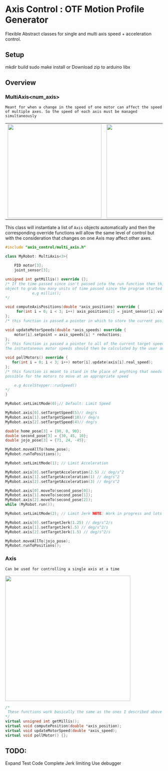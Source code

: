# Axis Control : OTF Motion Profile Generator

Flexible Abstract classes for single and multi axis speed + acceleration control. 

## Setup 
mkdir build
sudo make install 
or 
Download zip to arduino libx

## Overview
### MultiAxis<num_axis>

```Meant for when a change in the speed of one motor can affect the speed of multiple axes. So the speed of each axis must be managed simultaneously```

|||
|---|---|
|<img src="imgs/Differential-drive.png" width= "300">|<img src="imgs/wrists.jpeg" width= "300">|

This class will instantiate a list of ```Axis``` objects automatically and then the corresponding override functions will allow the same level of control but with the consideration that changes on one Axis may affect other axes.

``` cpp
#include "axis_control/multi_axis.h"

class MyRobot: MultiAxis<3>{

    PID motor[3];
    joint_sensor[3];

unsigned int getMillis() override {};
/* If the time passed since isn't passed into the run function then this allows the 
object to grab how many units of time passed since the program started and compute speed + acceleration. 
            e.g millis();
*/

void computeAxisPositions(double *axis_positions) override {
     for(int i = 0; i < 3; i++) axis_positions[2] = joint_sensor[i].value;
};
/* this function is passed a pointer in which to store the current position of each controlled axis in order */

void updateMotorSpeeds(double *axis_speeds) override { 
    motor[i].setpoint = axis_speeds[i] * reductions;
};
/* this function is passed a pointer to all of the current target speeds that each axis should attempt to achieve. 
The instantaneous motor speeds should then be calculated by the user and applied for proper control*/

void pollMotors() override {
   for(int i = 0; i < 3; i++) motor[i].update(axis[i].real_speed);
};
/* this function is meant to stand in the place of anything that needs to be called as often as 
possible for the motors to move at an appropriate speed

    e.g AccelStepper::runSpeed()
*/
}

MyRobot.setLimitMode(0);// Default: Limit Speed

MyRobot.axis[0].setTargetSpeed(5)// deg/s
MyRobot.axis[1].setTargetSpeed(10)// deg/s
MyRobot.axis[2].setTargetSpeed(4)// deg/s

double home_pose[3] = {90, 0, 90};
double second_pose[3] = {30, 45, 10};
double jojo_pose[3] = {71, 24, -45};

MyRobot.moveAllTo(home_pose);
MyRobot.runToPositions();

MyRobot.setLimitMode(1); // Limit Acceleration

MyRobot.axis[0].setTargetAcceleration(2.5) // deg/s^2
MyRobot.axis[1].setTargetAcceleration(1) // deg/s^2
MyRobot.axis[2].setTargetAcceleration(3) // deg/s^2

MyRobot.axis[0].moveTo(second_pose[0]);
MyRobot.axis[1].moveTo(second_pose[1]);
MyRobot.axis[2].moveTo(second_pose[2]);
while (MyRobot.run());

MyRobot.setLimitMode(2); // Limit Jerk NOTE: Work in progress and lots of math so mileage may vary on arduinos

MyRobot.axis[0].setTargetJerk(1.25) // deg/s^2/s
MyRobot.axis[1].setTargetJerk(.5) // deg/s^2/s
MyRobot.axis[2].setTargetJerk(1.5) // deg/s^2/s

MyRobot.moveAllTo(jojo_pose);
MyRobot.runToPositions();

```

### Axis
``` Can be used for controlling a single axis at a time ```

<img src="imgs/collab.png" width= "400">

``` cpp
/*
 These functions work basically the same as the ones I described above but for a single access it's not necessary to try and override these if you just want to use the MultiAxis class. 
*/
virtual unsigned int getMillis();
virtual void computePosition(double *axis_position);
virtual void updateMotorSpeed(double *axis_speed);
virtual void pollMotor() {};
```


## TODO: 
Expand Test Code
Complete Jerk limiting
Use debugger

